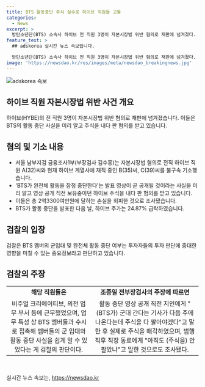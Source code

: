 ```yaml
---
title: BTS 활동중단 주식 실수로 하이브 직원들 고통
categories:
  - News
excerpt: >
  방탄소년단(BTS) 소속사 하이브 전 직원 3명이 자본시장법 위반 혐의로 재판에 넘겨졌다. 그들은 BTS의 활동 중단 사실을 미리 알고 하이브 주식을 내다판 혐의다. 서울남부지검 금융조사1부는 혐의로 A(32)씨와 하이브 계열사에 재직 중인 B(35)씨, C(39)씨를 불구속 기소했다. 이들은 2억3300여만원에 달하는 손실을 회피한 것으로 조사됐다.검찰은 멤버의 군입대와 완전체 활동 중단 여부는 투자자들에게 중요한 정보라고 판단했다.
feature_text: >
  ## adskorea 실시간 뉴스 속보입니다.

  방탄소년단(BTS) 소속사 하이브 전 직원 3명이 자본시장법 위반 혐의로 재판에 넘겨졌다. 그들은 BTS의 활동 중단 사실을 미리 알고 하이브 주식을 내다판 혐의다. 서울남부지검 금융조사1부는 혐의로 A(32)씨와 하이브 계열사에 재직 중인 B(35)씨, C(39)씨를 불구속 기소했다. 이들은 2억3300여만원에 달하는 손실을 회피한 것으로 조사됐다.검찰은 멤버의 군입대와 완전체 활동 중단 여부는 투자자들에게 중요한 정보라고 판단했다.
image: 'https://newsdao.kr/res/images/meta/newsdao_breakingnews.jpg'
---
```


<p><img src="https://newsdao.kr/res/images/meta/newsdao_breakingnews.jpg" alt="adskorea 속보" /></p>

<h2 data-ke-size="size26">하이브 직원 자본시장법 위반 사건 개요</h2>

<p data-ke-size="size16">하이브(HYBE)의 전 직원 3명이 자본시장법 위반 혐의로 재판에 넘겨졌습니다. 이들은 BTS의 활동 중단 사실을 미리 알고 주식을 내다 판 혐의를 받고 있습니다.</p>

<h2 data-ke-size="size26">혐의 및 기소 내용</h2>

<ul>
    <li>서울 남부지검 금융조사1부(부장검사 김수홍)는 자본시장법 혐의로 전직 하이브 직원 A(32)씨와 현재 하이브 계열사에 재직 중인 B(35)씨, C(39)씨를 불구속 기소했습니다.</li>
    <li>'BTS가 완전체 활동을 잠정 중단한다'는 발표 영상이 곧 공개될 것이라는 사실을 미리 알고 영상 공개 직전 보유중이던 하이브 주식을 내다 판 혐의를 받고 있습니다.</li>
    <li>이들은 총 2억3300여만원에 달하는 손실을 회피한 것으로 조사됐습니다.</li>
    <li>BTS가 활동 중단을 발표한 다음 날, 하이브 주가는 24.87% 급락하였습니다.</li>
</ul>

<h2 data-ke-size="size26">검찰의 입장</h2>

<p data-ke-size="size16">검찰은 BTS 멤버의 군입대 및 완전체 활동 중단 여부는 투자자들의 투자 판단에 중대한 영향을 미칠 수 있는 중요정보라고 판단하고 있습니다.</p>

<h2 data-ke-size="size26">검찰의 주장</h2>

<table>
    <tr>
        <td style="text-align: center; height: 17px;"><b>해당 직원들은</b></td>
        <td style="text-align: center; height: 17px;"><b>조종일 전부장검사의 주장에 따르면</b></td>
    </tr>
    <tr>
        <td style="text-align: center; height: 17px;">비주얼 크리에이티브, 의전 업무 부서 등에 근무했었으며, 업무 특성 상 BTS 멤버들과 수시로 접촉해 멤버들의 군 입대와 활동 중단 사실을 쉽게 알 수 있었다는 게 검찰의 판단이다.</td>
        <td style="text-align: center; height: 17px;">활동 중단 영상 공개 직전 지인에게 "(BTS가) 군대 간다는 기사가 다음 주에 나온다는데 주식을 다 팔아야겠다"고 말한 후 실제로 주식을 매각하였으며, 범행 직후 직장 동료에게 "아직도 (주식을) 안 팔았냐"고 말한 것으로도 조사됐다.</td>
    </tr>
</table>

<p data-ke-size="size16">&nbsp;</p>
실시간 뉴스 속보는, <a href="https://newsdao.kr" rel="dofollow">https://newsdao.kr</a>



